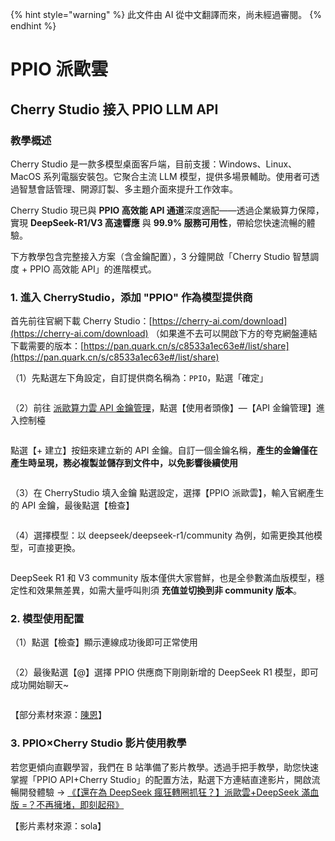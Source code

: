 
{% hint style="warning" %}
此文件由 AI 從中文翻譯而來，尚未經過審閱。
{% endhint %}

# PPIO 派歐雲

## Cherry Studio 接入 PPIO LLM API

### [​](https://ppinfra.com/docs/third-party/cherry-studio-use#%E6%95%99%E7%A8%8B%E6%A6%82%E8%BF%B0)教學概述 <a href="#e6-95-99-e7-a8-8b-e6-a6-82-e8-bf-b0" id="e6-95-99-e7-a8-8b-e6-a6-82-e8-bf-b0"></a>

Cherry Studio 是一款多模型桌面客戶端，目前支援：Windows、Linux、MacOS 系列電腦安裝包。它聚合主流 LLM 模型，提供多場景輔助。使用者可透過智慧會話管理、開源訂製、多主題介面來提升工作效率。

Cherry Studio 現已與 **PPIO 高效能 API 通道**深度適配——透過企業級算力保障，實現 **DeepSeek-R1/V3 高速響應** 與 **99.9% 服務可用性**，帶給您快速流暢的體驗。

下方教學包含完整接入方案（含金鑰配置），3 分鐘開啟「Cherry Studio 智慧調度 + PPIO 高效能 API」的進階模式。

### [​](https://ppinfra.com/docs/third-party/cherry-studio-use#1-%E8%BF%9B%E5%85%A5-cherrystudio%EF%BC%8C%E6%B7%BB%E5%8A%A0-%E2%80%9Cppio%E2%80%9D-%E4%BD%9C%E4%B8%BA%E6%A8%A1%E5%9E%8B%E6%8F%90%E4%BE%9B%E5%95%86)1. 進入 CherryStudio，添加 "PPIO" 作為模型提供商 <a href="#id-1-e8-bf-9b-e5-85-a5-cherrystudio-ef-bc-8c-e6-b7-bb-e5-8a-a0-e2-80-9cppio-e2-80-9d-e4-bd-9c-e4-b8-ba" id="id-1-e8-bf-9b-e5-85-a5-cherrystudio-ef-bc-8c-e6-b7-bb-e5-8a-a0-e2-80-9cppio-e2-80-9d-e4-bd-9c-e4-b8-ba"></a>

首先前往官網下載 Cherry Studio：[https://cherry-ai.com/download](https://cherry-ai.com/download) （如果進不去可以開啟下方的夸克網盤連結下載需要的版本：[https://pan.quark.cn/s/c8533a1ec63e#/list/share](https://pan.quark.cn/s/c8533a1ec63e#/list/share)

（1）先點選左下角設定，自訂提供商名稱為：`PPIO`，點選「確定」

<figure><img src="https://static.ppinfra.com/docs/image/llm/cherry-studio-setting.png" alt=""><figcaption></figcaption></figure>

（2）前往 [派歐算力雲 API 金鑰管理](https://ppinfra.com/user/register?invited_by=JYT9GD\&utm_source=github_cherry-studio)，點選【使用者頭像】—【API 金鑰管理】進入控制檯

<figure><img src="https://static.ppinfra.com/docs/image/llm/ppinfra-create-api-key-01.png" alt=""><figcaption></figcaption></figure>

點選【+ 建立】按鈕來建立新的 API 金鑰。自訂一個金鑰名稱，**產生的金鑰僅在產生時呈現，務必複製並儲存到文件中，以免影響後續使用**

<figure><img src="https://static.ppinfra.com/docs/image/llm/ppinfra-create-api-key-02.png" alt=""><figcaption></figcaption></figure>

（3）在 CherryStudio 填入金鑰 點選設定，選擇【PPIO 派歐雲】，輸入官網產生的 API 金鑰，最後點選【檢查】

<figure><img src="https://static.ppinfra.com/docs/image/llm/cherry-studio-3601.PNG" alt=""><figcaption></figcaption></figure>

（4）選擇模型：以 deepseek/deepseek-r1/community 為例，如需更換其他模型，可直接更換。

<figure><img src="https://static.ppinfra.com/docs/image/llm/cherry-studio-3602.PNG" alt=""><figcaption></figcaption></figure>

DeepSeek R1 和 V3 community 版本僅供大家嘗鮮，也是全參數滿血版模型，穩定性和效果無差異，如需大量呼叫則須 **充值並切換到非 community 版本**。

### [​](https://ppinfra.com/docs/third-party/cherry-studio-use#2-%E6%A8%A1%E5%9E%8B%E4%BD%BF%E7%94%A8%E9%85%8D%E7%BD%AE)2. 模型使用配置 <a href="#id-2-e6-a8-a1-e5-9e-8b-e4-bd-bf-e7-94-a8-e9-85-8d-e7-bd-ae" id="id-2-e6-a8-a1-e5-9e-8b-e4-bd-bf-e7-94-a8-e9-85-8d-e7-bd-ae"></a>

（1）點選【檢查】顯示連線成功後即可正常使用

<figure><img src="https://static.ppinfra.com/docs/image/llm/cherry-studio-3603.png" alt=""><figcaption></figcaption></figure>

（2）最後點選【@】選擇 PPIO 供應商下剛剛新增的 DeepSeek R1 模型，即可成功開始聊天~

<figure><img src="https://static.ppinfra.com/docs/image/llm/cherry-studio-ppio-config-02.png" alt=""><figcaption></figcaption></figure>

【部分素材來源：[陳恩](https://www.kdocs.cn/l/ctGiF5K6PQoO)】

### [​](https://ppinfra.com/docs/third-party/cherry-studio-use#3-ppio%C3%97cherry-studio-%E8%A7%86%E9%A2%91%E4%BD%BF%E7%94%A8%E6%95%99%E7%A8%8B)3. PPIO×Cherry Studio 影片使用教學 <a href="#id-3-ppio-c3-97cherry-studio-e8-a7-86-e9-a2-91-e4-bd-bf-e7-94-a8-e6-95-99-e7-a8-8b" id="id-3-ppio-c3-97cherry-studio-e8-a7-86-e9-a2-91-e4-bd-bf-e7-94-a8-e6-95-99-e7-a8-8b"></a>

若您更傾向直觀學習，我們在 B 站準備了影片教學。透過手把手教學，助您快速掌握「PPIO API+Cherry Studio」的配置方法，點選下方連結直達影片，開啟流暢開發體驗 → [《【還在為 DeepSeek 瘋狂轉圈抓狂？】派歐雲+DeepSeek 滿血版 =？不再擁堵，即刻起飛》](https://www.bilibili.com/video/BV1BZNmeTEwg/?buvid=XX82F37818653072D274A6BB8A4FE7938A30C\&from_spmid=search.search-result.0.0\&is_story_h5=false\&mid=3CpKQv%2Bjnb8k6iTGlUl1eH8FTQ%2FSZMtL1rElX6M3iMo%3D\&plat_id=116\&share_from=ugc\&share_medium=android\&share_plat=android\&share_session_id=b892268f-5751-4f6e-9690-50b37855d346\&share_source=WEIXIN\&share_source=weixin\&share_tag=s_i\&spmid=united.player-video-detail.0.0\&timestamp=1739160448\&unique_k=eKDZuRP\&up_id=3546757841554023\&vd_source=50fea165795ccc47455a165f5bcaeed2)

【影片素材來源：sola】